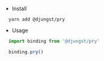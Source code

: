 * Install

```
  yarn add @djungst/pry
```

* Usage
```javascript
  import binding from '@djungst/pry'

  binding.pry()
```

